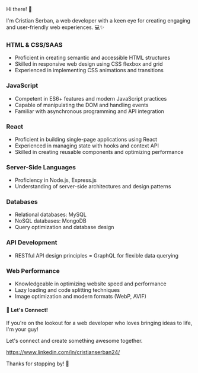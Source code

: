 Hi there! 👋

I'm Cristian Serban, a web developer with a keen eye for creating engaging and user-friendly web experiences. 💻✨

### HTML & CSS/SAAS
- Proficient in creating semantic and accessible HTML structures
- Skilled in responsive web design using CSS flexbox and grid
- Experienced in implementing CSS animations and transitions
### JavaScript
- Competent in ES6+ features and modern JavaScript practices
- Capable of manipulating the DOM and handling events
- Familiar with asynchronous programming and API integration
### React
- Proficient in building single-page applications using React
- Experienced in managing state with hooks and context API
- Skilled in creating reusable components and optimizing performance

### Server-Side Languages
- Proficiency in Node.js, Express.js
- Understanding of server-side architectures and design patterns
  
### Databases
- Relational databases: MySQL
- NoSQL databases: MongoDB
- Query optimization and database design

### API Development
- RESTful API design principles
= GraphQL for flexible data querying

### Web Performance
- Knowledgeable in optimizing website speed and performance
- Lazy loading and code splitting techniques
- Image optimization and modern formats (WebP, AVIF)

#### 🤝 Let's Connect!

If you're on the lookout for a web developer who loves bringing ideas to life, I'm your guy!
       
Let's connect and create something awesome together.

https://www.linkedin.com/in/cristianserban24/

Thanks for stopping by! 🚀

<!---
ChrisserDev/ChrisserDev is a ✨ special ✨ repository because its `README.md` (this file) appears on your GitHub profile.
You can click the Preview link to take a look at your changes.
--->
